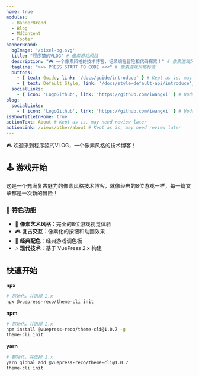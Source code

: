 ```yaml
---
home: true
modules:
  - BannerBrand
  - Blog
  - MdContent
  - Footer
bannerBrand:
  bgImage: '/pixel-bg.svg'
  title: "程序猿的VLOG" # 像素游戏风格
  description: "🎮 一个像素风格的技术博客，记录编程冒险和代码探索！" # 像素游戏风格描述
  tagline: ">>> PRESS START TO CODE <<<" # 像素游戏风格标语
  buttons:
    - { text: Guide, link: '/docs/guide/introduce' } # Kept as is, may need review later
    - { text: Default Style, link: '/docs/style-default-api/introduce', type: 'plain' } # Kept as is, may need review later
  socialLinks:
    - { icon: 'LogoGithub', link: 'https://github.com/iwangxi' } # Updated
blog:
  socialLinks:
    - { icon: 'LogoGithub', link: 'https://github.com/iwangxi' } # Updated
isShowTitleInHome: true
actionText: About # Kept as is, may need review later
actionLink: /views/other/about # Kept as is, may need review later
---
```


🎮 欢迎来到程序猿的VLOG，一个像素风格的技术博客！

## 🕹️ 游戏开始

这是一个充满复古魅力的像素风格技术博客，就像经典的8位游戏一样，每一篇文章都是一次新的冒险！

### 🎯 特色功能

- 🎨 **像素艺术风格**：完全的8位游戏视觉体验
- 🎮 **复古交互**：像素化的按钮和动画效果
- 🌈 **经典配色**：经典游戏调色板
- ⚡ **现代技术**：基于 VuePress 2.x 构建

## 快速开始

**npx**

```bash
# 初始化，并选择 2.x
npx @vuepress-reco/theme-cli init
```

**npm**

```bash
# 初始化，并选择 2.x
npm install @vuepress-reco/theme-cli@1.0.7 -g
theme-cli init
```

**yarn**

```bash
# 初始化，并选择 2.x
yarn global add @vuepress-reco/theme-cli@1.0.7
theme-cli init
```
